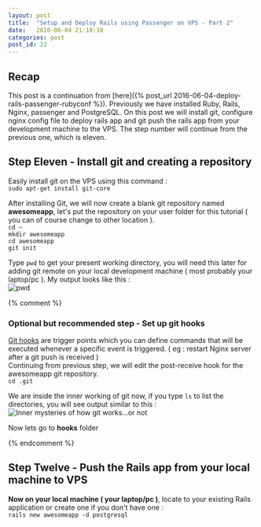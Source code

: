 ```yaml
---
layout: post
title:  "Setup and Deploy Rails using Passenger on VPS - Part 2"
date:   2016-06-04 21:10:10
categories: post
post_id: 22
---
```


## Recap

This post is a continuation from [here]({% post_url 2016-06-04-deploy-rails-passenger-rubyconf %}). Previously we have installed Ruby, Rails, Nginx, passenger and PostgreSQL. On this post we will install git, configure nginx config file to deploy rails app and git push the rails app from your development machine to the VPS. The step number will continue from the previous one, which is eleven.  

## Step Eleven - Install git and creating a repository

Easily install git on the VPS using this command :  
<code>sudo apt-get install git-core</code><br>

After installing Git, we will now create a blank git repository named <strong>awesomeapp</strong>, let's put the repository on your user folder for this tutorial ( you can of course change to other location ).  
<code>cd ~ </code>  
<code>mkdir awesomeapp</code>  
<code>cd awesomeapp</code>  
<code>git init</code>  

Type <code>pwd</code> to get your present working directory, you will need this later for adding git remote on your local development machine ( most probably your laptop/pc ). My output looks like this :  
![pwd](https://littlefoximage.s3.amazonaws.com/post22/pwd.png)  

{% comment %}
### Optional but recommended step - Set up git hooks

[Git hooks](http://githooks.com/) are trigger points which you can define commands that will be executed whenever a specific event is triggered. ( eg : restart Nginx server after a git push is received )  
Continuing from previous step, we will edit the post-receive hook for the awesomeapp git repository.  
<code>cd .git</code>

We are inside the inner working of git now, if you type <code>ls</code> to list the directories, you will see output similar to this :  
![Inner mysteries of how git works...or not](https://littlefoximage.s3.amazonaws.com/post22/git_inner.png)  

Now lets go to <strong>hooks</strong> folder

{% endcomment %}

## Step Twelve - Push the Rails app from your local machine to VPS

<strong>Now on your local machine ( your laptop/pc )</strong>, locate to your existing Rails application or create one if you don't have one :  
<code>rails new awesomeapp -d postgresql</code> 
